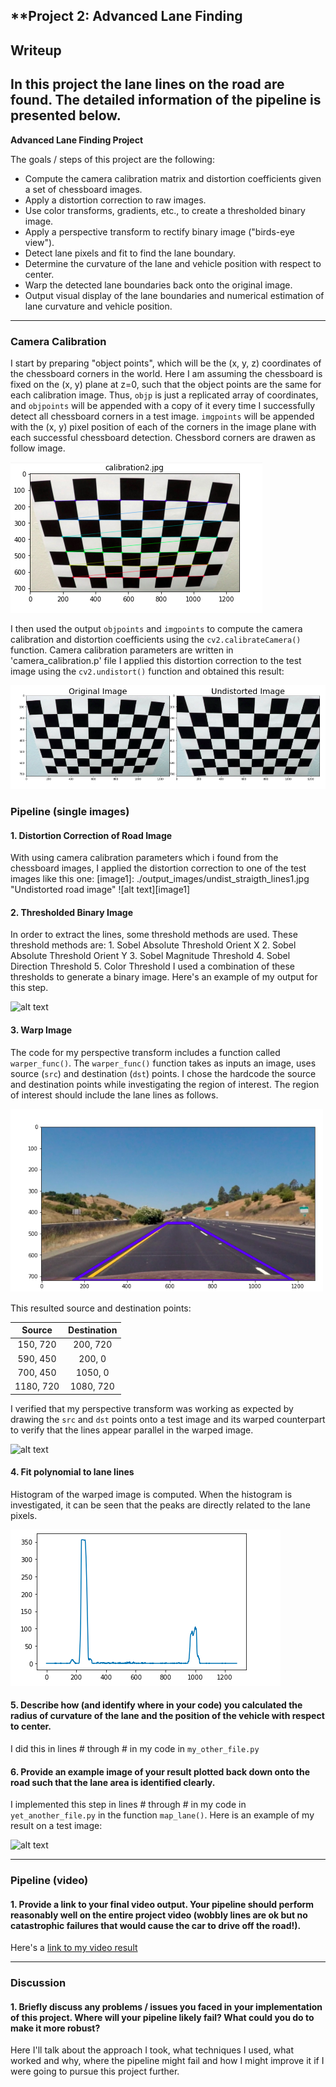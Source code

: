 ## **Project 2: Advanced Lane Finding
## Writeup

## In this project the lane lines on the road are found. The detailed information of the pipeline is presented below. 

**Advanced Lane Finding Project**

The goals / steps of this project are the following:

* Compute the camera calibration matrix and distortion coefficients given a set of chessboard images.
* Apply a distortion correction to raw images.
* Use color transforms, gradients, etc., to create a thresholded binary image.
* Apply a perspective transform to rectify binary image ("birds-eye view").
* Detect lane pixels and fit to find the lane boundary.
* Determine the curvature of the lane and vehicle position with respect to center.
* Warp the detected lane boundaries back onto the original image.
* Output visual display of the lane boundaries and numerical estimation of lane curvature and vehicle position.

[//]: # (Image References)


[image2]: ./output_images/gradx_straigth_lines1.png "Gradx"
[image3]: ./output_images/grady_straigth_lines1.png "Grady"
[image4]: ./output_images/color_binary_straigth_lines1.png "Color threshold"
[image5]: ./output_images/dir_binary_straigth_lines1.png "Dir threshold"
[image6]: ./output_images/mag_binary_straigth_lines1.png "Magnitude threshold"
[image7]: ./output_images/combined_straigth_lines1.png "Combined threshold"
[image8]: ./output_images/combined_warped_straigth_lines1.png "Warped"
[image9]: ./output_images/fit_poly_straigth_lines1.png "Fit Poly"
[image10]: ./output_images/search_around_straigth_lines1.png "Search Around Poly"
[image11]: ./output_images/fit_area_straigth_lines1.png "Fit Area"
[image12]: ./output_images/fit_area_text_straigth_lines1.png "Fit Area and Text"
[image13]: ./output_images/undistort_calibration_image.png "undistort calibration image"
[image14]: ./output_images/calibration_drawcorners.png "Draw Corners on chessboard image"
[image15]: ./output_images/roi.png "Region of interest"
[image16]: ./output_images/hist.png "Histogram"
[video1]: ./project_video_output.mp4 "Video"


---

### Camera Calibration

I start by preparing "object points", which will be the (x, y, z) coordinates of the chessboard corners in the world. Here I am assuming the chessboard is fixed on the (x, y) plane at z=0, such that the object points are the same for each calibration image.  Thus, `objp` is just a replicated array of coordinates, and `objpoints` will be appended with a copy of it every time I successfully detect all chessboard corners in a test image.  `imgpoints` will be appended with the (x, y) pixel position of each of the corners in the image plane with each successful chessboard detection. Chessbord corners are drawen as follow image. 

![alt text][image14]

I then used the output `objpoints` and `imgpoints` to compute the camera calibration and distortion coefficients using the `cv2.calibrateCamera()` function.  Camera calibration parameters are written in 'camera_calibration.p' file I applied this distortion correction to the test image using the `cv2.undistort()` function and obtained this result:

![alt text][image13]

### Pipeline (single images)

#### 1. Distortion Correction of Road Image

With using camera calibration parameters which i found from the chessboard images,  I applied the distortion correction to one of the test images like this one:
[image1]: ./output_images/undist_straigth_lines1.jpg "Undistorted road image"
![alt text][image1]

#### 2. Thresholded Binary Image
In order to extract the lines, some threshold methods are used. These threshold methods are:
	1. Sobel Absolute Threshold Orient X
	2. Sobel Absolute Threshold Orient Y
	3. Sobel Magnitude Threshold
	4. Sobel Direction Threshold
	5. Color Threshold 
I used a combination of these thresholds to generate a binary image.  Here's an example of my output for this step. 

![alt text][image7]

#### 3. Warp Image 

The code for my perspective transform includes a function called `warper_func()`. The `warper_func()` function takes as inputs an image, uses source (`src`) and destination (`dst`) points.  I chose the hardcode the source and destination points while investigating the region of interest. The region of interest should include the lane lines as follows.  

![alt text][image15]

This resulted source and destination points:

| Source        | Destination   | 
|:-------------:|:-------------:| 
| 150, 720      | 200, 720      | 
| 590, 450      | 200, 0        |
| 700, 450      | 1050, 0       |
| 1180, 720     | 1080, 720     |

I verified that my perspective transform was working as expected by drawing the `src` and `dst` points onto a test image and its warped counterpart to verify that the lines appear parallel in the warped image.

![alt text][image8]

#### 4. Fit polynomial to lane lines

Histogram of the warped image is computed. When the histogram is investigated, it can be seen that the peaks are directly related to the lane pixels. 

![alt text][image16]

#### 5. Describe how (and identify where in your code) you calculated the radius of curvature of the lane and the position of the vehicle with respect to center.

I did this in lines # through # in my code in `my_other_file.py`

#### 6. Provide an example image of your result plotted back down onto the road such that the lane area is identified clearly.

I implemented this step in lines # through # in my code in `yet_another_file.py` in the function `map_lane()`.  Here is an example of my result on a test image:

![alt text][image6]

---

### Pipeline (video)

#### 1. Provide a link to your final video output.  Your pipeline should perform reasonably well on the entire project video (wobbly lines are ok but no catastrophic failures that would cause the car to drive off the road!).

Here's a [link to my video result](./project_video.mp4)

---

### Discussion

#### 1. Briefly discuss any problems / issues you faced in your implementation of this project.  Where will your pipeline likely fail?  What could you do to make it more robust?

Here I'll talk about the approach I took, what techniques I used, what worked and why, where the pipeline might fail and how I might improve it if I were going to pursue this project further.  

